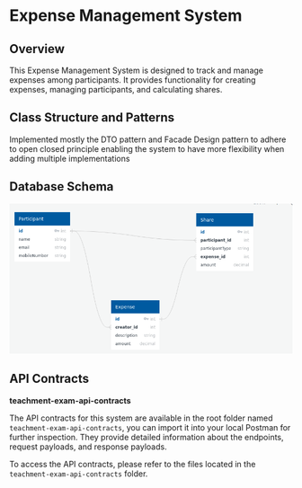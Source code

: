 # Expense Management System

## Overview
This Expense Management System is designed to track and manage expenses among participants. It provides functionality for creating expenses, managing participants, and calculating shares.

## Class Structure and Patterns
Implemented mostly the DTO pattern and Facade Design pattern to adhere to open closed principle enabling the system to have more flexibility when adding multiple implementations

## Database Schema
![DB Schema](db-schema.png)

## API Contracts
**teachment-exam-api-contracts**

The API contracts for this system are available in the root folder named `teachment-exam-api-contracts`, you can import it into your local Postman for further inspection. They provide detailed information about the endpoints, request payloads, and response payloads.

To access the API contracts, please refer to the files located in the `teachment-exam-api-contracts` folder.


